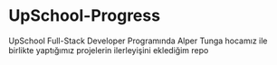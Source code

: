 # UpSchool-Progress
UpSchool Full-Stack Developer Programında Alper Tunga hocamız ile birlikte yaptığımız projelerin ilerleyişini eklediğim repo
